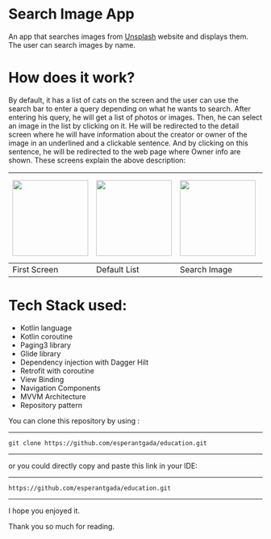 Search Image App
===============

An app that searches images from [Unsplash](https://unsplash.com/) website and displays them.
The user can search images by name.


How does it work?
================
By default, it has a list of cats on the screen and the user can use the search bar to enter a query
depending on what he wants to search. After entering his query, he will get a list of photos or images.
Then, he can select an image in the list by clicking on it. He will be redirected to the detail screen
where he will have information about the creator or owner of the image in an underlined and a clickable sentence. And
by clicking on this sentence, he will be redirected to the web page where Owner info are shown.
These screens explain the above description:

<img src="captures/s1.png" width="150" /> | <img src="captures/s2.png" width="150" /> | <img src="captures/s3.png" width="150" /> | <img src="captures/s4.png" width="150" /> | <img src="captures/s5.png" width="150" /> />
------------|--------------|--------------|---------------|---------------
First Screen| Default List | Search Image | Image Details | Owner Details 

Tech Stack used:
===============
* Kotlin language
* Kotlin coroutine
* Paging3 library 
* Glide library
* Dependency injection with Dagger Hilt
* Retrofit with coroutine
* View Binding
* Navigation Components
* MVVM Architecture
* Repository pattern

You can clone this repository by using :
***
    git clone https://github.com/esperantgada/education.git
***

or you could directly copy and paste this link in your IDE:
***
    https://github.com/esperantgada/education.git
***

I hope you enjoyed it.

Thank you so much for reading.




